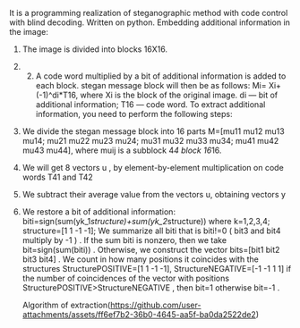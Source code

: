 It is a programming realization of steganographic method with code control with blind decoding. 
Written on python.
Embedding additional information in the image:
1.	The image is divided into blocks  16X16.
2.	2.	A code word multiplied by a bit of additional information is added to each block.
stegan message block will then be as follows:
Mi= Xi+(-1)^di*T16, where  Xi is the block of the original image.
di — bit of additional information;
T16 — code word.
To extract additional information, you need to perform the following steps:
1.	We divide the stegan message block into 16 parts
M=[mu11 mu12 mu13 mu14;
mu21 mu22 mu23 mu24;
mu31 mu32 mu33 mu34;
mu41 mu42 mu43 mu44],
where muij is a subblock 4*4 block 16*16.
2.	We will get 8 vectors  u , by element-by-element multiplication  on code words T41 and T42
3.	We subtract their average value from the vectors  u, obtaining vectors y
4. We restore a bit of additional information: biti=sign(sum(yk_1*structure)+sum(yk_2*structure))
   where k=1,2,3,4; structure=[1 1 -1 -1];
   We summarize all biti that is biti!=0 (  bit3 and bit4 multiply by -1 ) .
If the sum biti is nonzero, then we take bit=sign(sum(biti)) . Otherwise, we construct the vector bits=[bit1 bit2 bit3 bit4] . We count in how many positions it coincides with the structures StructurePOSITIVE=[1 1 -1 -1], StructureNEGATIVE=[-1 -1 1 1]  if the number of coincidences of the vector with positions StructurePOSITIVE>StructureNEGATIVE , then bit=1  otherwise bit=-1 .

   Algorithm of extraction(https://github.com/user-attachments/assets/ff6ef7b2-36b0-4645-aa5f-ba0da2522de2)


